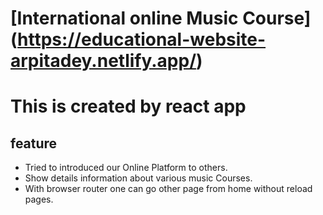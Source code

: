 # [International online Music Course] (https://educational-website-arpitadey.netlify.app/)
# This is created by react app
## feature
* Tried to introduced our Online Platform to others.
* Show details information about various music Courses.
* With browser router one can go other page from home without reload pages.